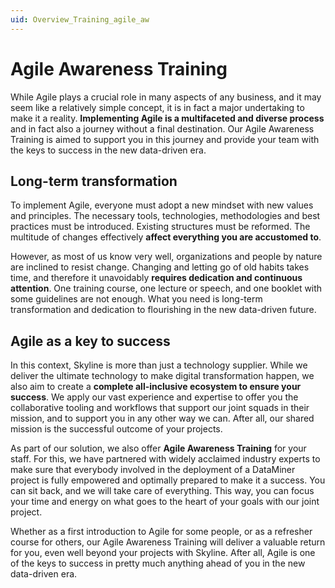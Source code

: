 ```yaml
---
uid: Overview_Training_agile_aw
---
```


# Agile Awareness Training

While Agile plays a crucial role in many aspects of any business, and it may seem like a relatively simple concept, it is in fact a major undertaking to make it a reality. **Implementing Agile is a multifaceted and diverse process** and in fact also a journey without a final destination. Our Agile Awareness Training is aimed to support you in this journey and provide your team with the keys to success in the new data-driven era.

## Long-term transformation

To implement Agile, everyone must adopt a new mindset with new values and principles. The necessary tools, technologies, methodologies and best practices must be introduced. Existing structures must be reformed. The multitude of changes effectively **affect everything you are accustomed to**.

However, as most of us know very well, organizations and people by nature are inclined to resist change. Changing and letting go of old habits takes time, and therefore it unavoidably **requires dedication and continuous attention**. One training course, one lecture or speech, and one booklet with some guidelines are not enough. What you need is long-term transformation and dedication to flourishing in the new data-driven future.

## Agile as a key to success

In this context, Skyline is more than just a technology supplier. While we deliver the ultimate technology to make digital transformation happen, we also aim to create a **complete all-inclusive ecosystem to ensure your success**. We apply our vast experience and expertise to offer you the collaborative tooling and workflows that support our joint squads in their mission, and to support you in any other way we can. After all, our shared mission is the successful outcome of your projects.

As part of our solution, we also offer **Agile Awareness Training** for your staff. For this, we have partnered with widely acclaimed industry experts to make sure that everybody involved in the deployment of a DataMiner project is fully empowered and optimally prepared to make it a success. You can sit back, and we will take care of everything. This way, you can focus your time and energy on what goes to the heart of your goals with our joint project.

Whether as a first introduction to Agile for some people, or as a refresher course for others, our Agile Awareness Training will deliver a valuable return for you, even well beyond your projects with Skyline. After all, Agile is one of the keys to success in pretty much anything ahead of you in the new data-driven era.
